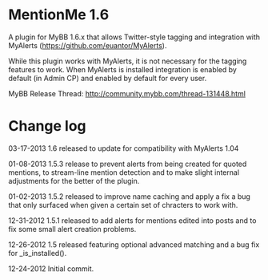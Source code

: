MentionMe 1.6
=============

A plugin for MyBB 1.6.x that allows Twitter-style tagging and integration with MyAlerts (https://github.com/euantor/MyAlerts).

While this plugin works with MyAlerts, it is not necessary for the tagging features to work. When MyAlerts is installed integration is enabled by default (in Admin CP) and enabled by default for every user.

MyBB Release Thread: http://community.mybb.com/thread-131448.html

Change log
=========
03-17-2013 1.6 released to update for compatibility with MyAlerts 1.04

01-08-2013 1.5.3 release to prevent alerts from being created for quoted mentions, to stream-line mention detection and to make slight internal adjustments for the better of the plugin.

01-02-2013 1.5.2 released to improve name caching and apply a fix a bug that only surfaced when given a certain set of chracters to work with.

12-31-2012 1.5.1 released to add alerts for mentions edited into posts and to fix some small alert creation problems.

12-26-2012 1.5 released featuring optional advanced matching and a bug fix for _is_installed().

12-24-2012 Initial commit.

